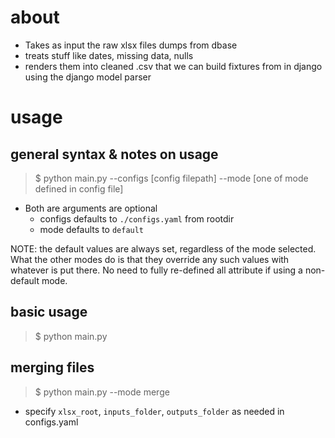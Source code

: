 # about
* Takes as input the raw xlsx files dumps from dbase
* treats stuff like dates, missing data, nulls
* renders them into cleaned .csv that we can build fixtures from in django using the django model parser

# usage

## general syntax & notes on usage
>$ python main.py --configs [config filepath] --mode [one of mode defined in config file]

* Both are arguments are optional
  * configs defaults to `./configs.yaml` from rootdir
  * mode defaults to `default`

NOTE: the default values are always set, regardless of the mode selected. What the other modes do is that they
override any such values with whatever is put there. No need to fully re-defined all attribute if using
a non-default mode.

## basic usage
>$ python main.py

## merging files
>$ python main.py --mode merge

* specify `xlsx_root`, `inputs_folder`, `outputs_folder` as needed in configs.yaml 


